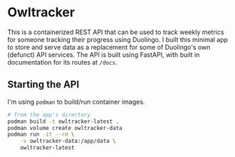 # Owltracker

This is a containerized REST API that can be used to track weekly metrics for someone tracking their progress using Duolingo. I built this minimal app to store and serve data as a replacement for some of Duolingo's own (defunct) API services. The API is built using FastAPI, with built in documentation for its routes at `/docs`.

## Starting the API

I'm using `podman` to build/run container images.

```bash
# from the app's directory
podman build -t owltracker-latest .
podman volume create owltracker-data
podman run -it --rm \
    -v owltracker-data:/app/data \
    owltracker-latest
```
